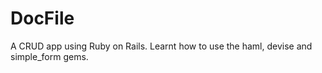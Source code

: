 # DocFile

A CRUD app using Ruby on Rails. Learnt how to use the haml, devise and simple_form gems. 
